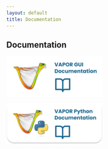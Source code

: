 ```yaml
---
layout: default
title: Documentation
---
```


<!-- ## Download -->
## Documentation

<p align="left">
   <a href="https://vapordocumentationwebsite.readthedocs.io/en/latest/vaporApplicationReference.html">
   <img src="../images/vap_gui_doc.png" 
   alt="Trulli" 
   style="width:50%"></a>
</p>

<p align="left">
   <a href="https://vapordocumentationwebsite.readthedocs.io/en/latest/pythonAPIReference/classReference.html">
   <img src="../images/vap_py_doc.png" 
   alt="Trulli" 
   style="width:50%"></a>
</p>


